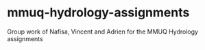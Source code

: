 # mmuq-hydrology-assignments
Group work of Nafisa, Vincent and Adrien for the MMUQ Hydrology assignments
